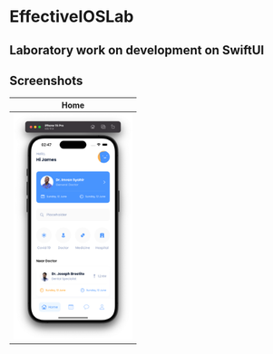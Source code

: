# EffectiveIOSLab

## Laboratory work on development on SwiftUI

## Screenshots

|                          Home                          |
|:------------------------------------------------------:|
| <img src="assets/main_screen_framed.png" height="400"> |